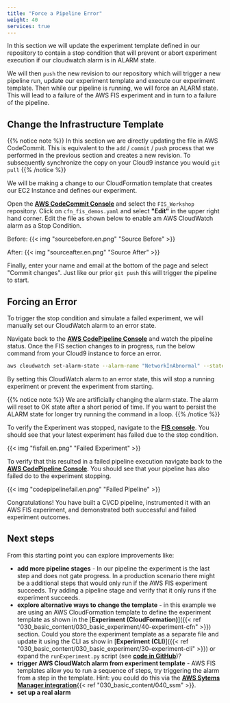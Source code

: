 ```yaml
---
title: "Force a Pipeline Error"
weight: 40
services: true
---
```


In this section we will update the experiment template defined in our repository to contain a stop condition that will prevent or abort experiment execution if our cloudwatch alarm is in ALARM state. 

We will then `push` the new revision to our repository which will trigger a new pipeline run, update our experiment template and execute our experiment template. Then while our pipeline is running, we will force an ALARM state. This will lead to a failure of the AWS FIS experiment and in turn to a failure of the pipeline.

## Change the Infrastructure Template

{{% notice note %}}
In this section we are directly updating the file in AWS CodeCommit. This is equivalent to the `add` / `commit` / `push` process that we performed in the previous section and creates a new revision. To subsequently synchronize the copy on your Cloud9 instance you would `git pull`
{{% /notice %}}

We will be making a change to our CloudFormation template that creates our EC2 Instance and defines our experiment. 

Open the [**AWS CodeCommit Console**](https://console.aws.amazon.com/codesuite/codecommit/home?#Home) and select the `FIS_Workshop` repository. Click on `cfn_fis_demos.yaml` and select **"Edit"** in the upper right hand corner. Edit the file as shown below to enable am AWS CloudWatch alarm as a Stop Condition. 

Before:
{{< img "sourcebefore.en.png" "Source Before" >}}

After:
{{< img "sourceafter.en.png" "Source After" >}}

Finally, enter your name and email at the bottom of the page and select "Commit changes". Just like our prior `git push` this will trigger the pipeline to start. 

## Forcing an Error

To trigger the stop condition and simulate a failed experiment, we will manually set our CloudWatch alarm to an error state.

Navigate back to the [**AWS CodePipeline Console**](https://console.aws.amazon.com/codesuite/codepipeline/home?#Home) and watch the pipeline status. Once the FIS section changes to in progress, run the below command from your Cloud9 instance to force an error. 

```bash
aws cloudwatch set-alarm-state --alarm-name "NetworkInAbnormal" --state-value "ALARM" --state-reason "testing FIS"
```

By setting this CloudWatch alarm to an error state, this will stop a running experiment or prevent the experiment from starting.

{{% notice note %}}
We are artificially changing the alarm state. The alarm will reset to OK state after a short period of time. If you want to persist the ALARM state for longer try running the command in a loop.
{{% /notice %}}

To verify the Experiment was stopped, navigate to the [**FIS console**](https://console.aws.amazon.com/fis/home?#Experiments). You should see that your latest experiment has failed due to the stop condition. 

{{< img "fisfail.en.png" "Failed Experiment" >}}

To verify that this resulted in a failed pipeline execution navigate back to the [**AWS CodePipeline Console**](https://console.aws.amazon.com/codesuite/codepipeline/home?#Home). You should see that your pipeline has also failed do to the experiment stopping.

{{< img "codepipelinefail.en.png" "Failed Pipeline" >}}

Congratulations! You have built a CI/CD pipeline, instrumented it with an AWS FIS experiment, and demonstrated both successful and failed experiment outcomes.

## Next steps

From this starting point you can explore improvements like:

* **add more pipeline stages** - In our pipeline the experiment is the last step and does not gate progress. In a production scenario there might be a additional steps that would only run if the AWS FIS experiment succeeds. Try adding a pipeline stage and verify that it only runs if the experiment succeeds.
* **explore alternative ways to change the template** - in this example we are using an AWS CloudFormation template to define the experiment template as shown in the [**Experiment (CloudFormation)**]({{< ref "030_basic_content/030_basic_experiment/40-experiment-cfn" >}}) section. Could you store the experiment template as a separate file and update it using the CLI as show in [**Experiment (CLI)**]({{< ref "030_basic_content/030_basic_experiment/30-experiment-cli" >}}) or expand the `runExperiment.py` script (see [**code in GitHub**](https://github.com/aws-samples/aws-fault-injection-simulator-workshop/blob/main/resources/code/cdk/cicd/resources/runExperiment.py))?
* **trigger AWS CloudWatch alarm from experiment template** - AWS FIS templates allow you to run a sequence of steps, try triggering the alarm from a step in the template. Hint: you could do this via the [**AWS Sytems Manager integration**](){{< ref "030_basic_content/040_ssm" >}}.
* **set up a real alarm** 

